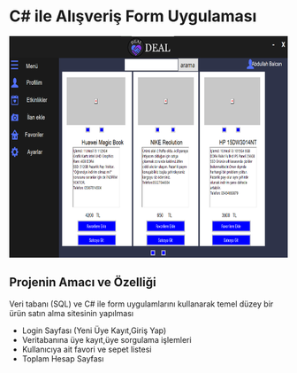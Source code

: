 # C# ile Alışveriş Form Uygulaması

 <img src="mainpage.png" height="400">
 
 ## Projenin Amacı ve Özelliği
 Veri tabanı (SQL) ve C# ile form uygulamlarını kullanarak temel düzey bir ürün satın alma sitesinin yapılması 
 <br>
 <ul>
 <li>Login Sayfası (Yeni Üye Kayıt,Giriş Yap)</li>
 <li>Veritabanına üye kayıt,üye sorgulama işlemleri</li>
 <li>Kullanıcıya ait favori ve sepet listesi</li>
  <li>Toplam Hesap Sayfası</li>

 </ul>



